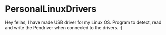 # PersonalLinuxDrivers
Hey fellas,
I have made USB driver for my Linux OS.
Program to detect, read and write the Pendriver when connected to the drivers. :)
